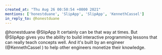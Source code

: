 ```yaml
---
created_at: "Thu Aug 26 00:50:54 +0000 2021"
mentions: ['honestduane', 'SlipApp', 'SlipApp', 'KennethCassel']
in_reply_to: @honestduane
---
```


@honestduane @SlipApp It certainly can be that way at times. But @SlipApp gives you the ability to build interactive programming lessons that can really  teach concepts well.  And it's built by an engineer (@KennethCassel ) to help other engineers monetize their knowledge.